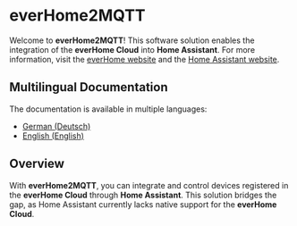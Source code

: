 # everHome2MQTT

Welcome to **everHome2MQTT**! This software solution enables the integration of the **everHome Cloud** into **Home Assistant**. For more information, visit the [everHome website](https://everhome.cloud) and the [Home Assistant website](https://www.home-assistant.io).

## Multilingual Documentation

The documentation is available in multiple languages:

- [German (Deutsch)](README.de.md)
- [English (English)](README.en.md)

## Overview

With **everHome2MQTT**, you can integrate and control devices registered in the **everHome Cloud** through **Home Assistant**. This solution bridges the gap, as Home Assistant currently lacks native support for the **everHome Cloud**.
